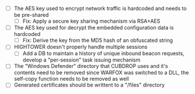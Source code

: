 - [ ] The AES key used to encrypt network traffic is hardcoded and needs to be pre-shared
	- [ ] Fix: Apply a secure key sharing mechanism via RSA+AES
- [ ] The AES key used for decrypt the embedded configuration data is hardcoded
	- [ ] Fix: Derive the key from the MD5 hash of an obfuscated string
- [ ] HIGHTOWER doesn't properly handle multiple sessions
	- [ ] Add a DB to maintain a history of unique inbound beacon requests, develop a "per-session" task issuing mechanism
- [ ] The "Windows Defender" directory that CUBDROP uses and it's contents need to be removed since WARFOX was switched to a DLL, the self-copy function needs to be removed as well
- [ ] Generated certificates should be writtent to a "/files" directory
